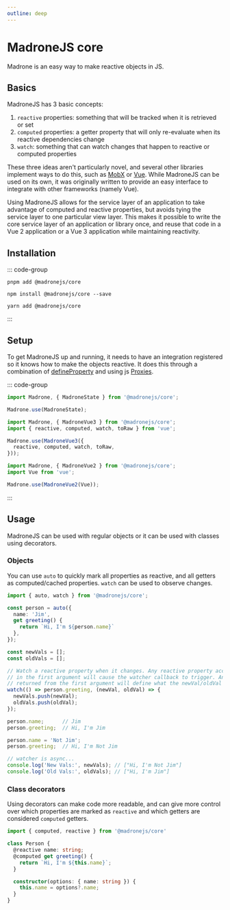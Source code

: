 ```yaml
---
outline: deep
---
```


# MadroneJS core

Madrone is an easy way to make reactive objects in JS.

## Basics

MadroneJS has 3 basic concepts:

1. `reactive` properties: something that will be tracked when it is retrieved or set
2. `computed` properties: a getter property that will only re-evaluate when its reactive dependencies change
3. `watch`: something that can watch changes that happen to reactive or computed properties

These three ideas aren't particularly novel, and several other libraries implement ways to do this, such as [MobX](https://mobx.js.org/README.html) or [Vue](https://vuejs.org/guide/essentials/reactivity-fundamentals.html). While MadroneJS can be used on its own, it was originally written to provide an easy interface to integrate with other frameworks (namely Vue).

Using MadroneJS allows for the service layer of an application to take advantage of computed and reactive properties, but avoids tying the service layer to one particular view layer. This makes it possible to write the core service layer of an application or library once, and reuse that code in a Vue 2 application or a Vue 3 application while maintaining reactivity.

## Installation

::: code-group

```shell [pnpm]
pnpm add @madronejs/core
```

```shell [npm]
npm install @madronejs/core --save
```

```shell [yarn]
yarn add @madronejs/core
```

:::

## Setup

To get MadroneJS up and running, it needs to have an integration registered so it knows how to make the objects reactive. It does this through a combination of [defineProperty](https://developer.mozilla.org/en-US/docs/Web/JavaScript/Reference/Global_Objects/Object/defineProperty) and using js [Proxies](https://developer.mozilla.org/en-US/docs/Web/JavaScript/Reference/Global_Objects/Proxy).

::: code-group

```typescript [vanilla]
import Madrone, { MadroneState } from '@madronejs/core';

Madrone.use(MadroneState);
```

```typescript [Vue 3]
import Madrone, { MadroneVue3 } from '@madronejs/core';
import { reactive, computed, watch, toRaw } from 'vue';

Madrone.use(MadroneVue3({
  reactive, computed, watch, toRaw,
}));
```

```typescript [Vue 2]
import Madrone, { MadroneVue2 } from '@madronejs/core';
import Vue from 'vue';

Madrone.use(MadroneVue2(Vue));
```

:::

## Usage

MadroneJS can be used with regular objects or it can be used with classes using decorators.

### Objects

You can use `auto` to quickly mark all properties as reactive, and all getters as computed/cached properties. `watch` can be used to observe changes.

```typescript
import { auto, watch } from '@madronejs/core';

const person = auto({
  name: 'Jim',
  get greeting() {
    return `Hi, I'm ${person.name}`
  },
});

const newVals = [];
const oldVals = [];

// Watch a reactive property when it changes. Any reactive property accessed
// in the first argument will cause the watcher callback to trigger. Anything
// returned from the first argument will define what the newVal/oldVal is.
watch(() => person.greeting, (newVal, oldVal) => {
  newVals.push(newVal);
  oldVals.push(oldVal);
});

person.name;      // Jim
person.greeting;  // Hi, I'm Jim

person.name = 'Not Jim';
person.greeting;  // Hi, I'm Not Jim

// watcher is async...
console.log('New Vals:', newVals); // ["Hi, I'm Not Jim"]
console.log('Old Vals:', oldVals); // ["Hi, I'm Jim"]
```

### Class decorators

Using decorators can make code more readable, and can give more control over which properties are marked as `reactive` and which getters are considered `computed` getters.

```typescript
import { computed, reactive } from '@madronejs/core'

class Person {
  @reactive name: string;
  @computed get greeting() {
    return `Hi, I'm ${this.name}`;
  }

  constructor(options: { name: string }) {
    this.name = options?.name;
  }
}
```
